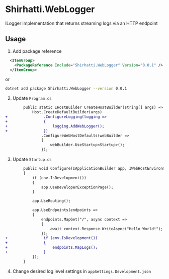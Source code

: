 # Shirhatti.WebLogger
ILogger implementation that returns streaming logs via an HTTP endpoint

## Usage

1. Add package reference

```xml
  <ItemGroup>
    <PackageReference Include="Shirhatti.WebLogger" Version="0.0.1" />
  </ItemGroup>
```
  or

```sh
dotnet add package Shirhatti.WebLogger --version 0.0.1
```

2. Update `Program.cs`

```diff
        public static IHostBuilder CreateHostBuilder(string[] args) =>
            Host.CreateDefaultBuilder(args)
+                .ConfigureLogging(logging =>
+                {
+                    logging.AddWebLogger();
+                })
                .ConfigureWebHostDefaults(webBuilder =>
                {
                    webBuilder.UseStartup<Startup>();
                });
```

3. Update `Startup.cs`

```diff
        public void Configure(IApplicationBuilder app, IWebHostEnvironment env)
        {
            if (env.IsDevelopment())
            {
                app.UseDeveloperExceptionPage();
            }

            app.UseRouting();

            app.UseEndpoints(endpoints =>
            {
                endpoints.MapGet("/", async context =>
                {
                    await context.Response.WriteAsync("Hello World!");
                });
+                if (env.IsDevelopment())
+                {
+                    endpoints.MapLogs();
+                }
            });
        }
```

4. Change desired log level settings in `appSettings.Development.json`
